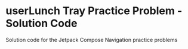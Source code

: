 userLunch Tray Practice Problem - Solution Code
==================================

Solution code for the Jetpack Compose Navigation practice problems
